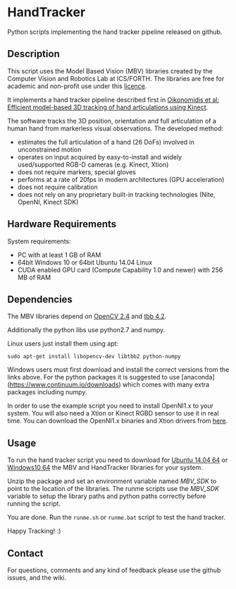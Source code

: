# HandTracker

Python scripts implementing the hand tracker pipeline released on github.

## Description

This script uses the Model Based Vision (MBV) libraries created by the Computer Vision and Robotics Lab at ICS/FORTH. The libraries are free for academic and non-profit use under this [licence](licence.txt).

It implements a hand tracker pipeline described first in [Oikonomidis et al: Efficient model-based 3D tracking of hand articulations using Kinect](http://users.ics.forth.gr/~argyros/mypapers/2011_09_bmvc_kinect_hand_tracking.pdf).

The software tracks the 3D position, orientation and full articulation of a human hand from markerless visual observations. The developed method:

 * estimates the full articulation of a hand (26 DoFs)  involved in unconstrained motion
 * operates on input acquired by easy-to-install and widely used/supported RGB-D cameras (e.g. Kinect, Xtion)
 * does not require markers, special gloves
 * performs at a rate of 20fps in modern architectures (GPU acceleration)
 * does not require calibration
 * does not rely on any proprietary built-in tracking technologies (Nite, OpenNI, Kinect SDK)

## Hardware Requirements

System requirements:
 - PC with at least 1 GB of RAM
 - 64bit Windows 10 or 64bit Ubuntu 14.04 Linux
 - CUDA enabled GPU card (Compute Capability 1.0 and newer) with 256 ΜΒ of RAM


## Dependencies

The MBV libraries depend on [OpenCV 2.4](http://opencv.org/) and [tbb 4.2](https://www.threadingbuildingblocks.org/).

Additionally the python libs use python2.7 and numpy.

Linux users just install them using apt:

```
sudo apt-get install libopencv-dev libtbb2 python-numpy
```

Windows users must first download and install the correct versions from the links above. For the python packages it is suggested to use [anaconda] (https://www.continuum.io/downloads) which comes with many extra packages including numpy.

In order to use the example script you need to install OpenNI1.x to your system. You will also need a Xtion or Kinect RGBD sensor to use it in real time. You can download the OpenNI1.x binaries and Xtion drivers from [here](http://cvrlcode.ics.forth.gr/web_share/OpenNI/OpenNI_SDK/OpenNI_1.x).

## Usage

To run the hand tracker script you need to download for [Ubuntu 14.04 64](http://cvrlcode.ics.forth.gr/files/mbv/v1.0/MBV_PythonAPI_1.0.zip) or [Windows10 64](http://cvrlcode.ics.forth.gr/files/mbv/v1.0/MBV_PythonAPI_1.0.zip) the MBV and HandTracker libraries for your system. 

Unzip the package and set an environment variable named *MBV_SDK* to point to the location of the libraries. The runme scripts use the *MBV_SDK* variable to setup the library paths and python paths correctly before running the script.

You are done. Run the `runme.sh` or `runme.bat` script to test the hand tracker. 

Happy Tracking! :) 


## Contact

For questions, comments and any kind of feedback please use the github issues, and the wiki. 


